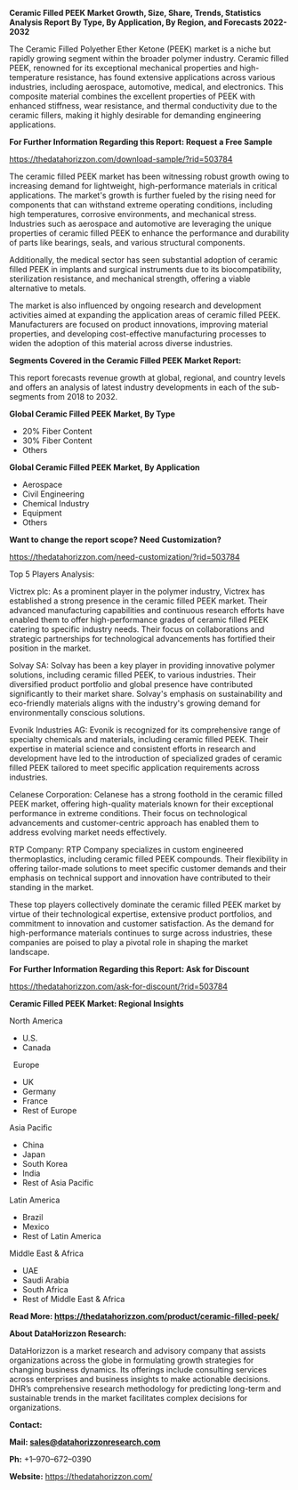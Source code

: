 ﻿**Ceramic Filled PEEK  Market Growth, Size, Share, Trends, Statistics Analysis Report By Type, By Application, By Region, and Forecasts 2022-2032**

The Ceramic Filled Polyether Ether Ketone (PEEK) market is a niche but rapidly growing segment within the broader polymer industry. Ceramic filled PEEK, renowned for its exceptional mechanical properties and high-temperature resistance, has found extensive applications across various industries, including aerospace, automotive, medical, and electronics. This composite material combines the excellent properties of PEEK with enhanced stiffness, wear resistance, and thermal conductivity due to the ceramic fillers, making it highly desirable for demanding engineering applications. 

**For Further Information Regarding this Report: Request a Free Sample**	

<https://thedatahorizzon.com/download-sample/?rid=503784> 

The ceramic filled PEEK market has been witnessing robust growth owing to increasing demand for lightweight, high-performance materials in critical applications. The market's growth is further fueled by the rising need for components that can withstand extreme operating conditions, including high temperatures, corrosive environments, and mechanical stress. Industries such as aerospace and automotive are leveraging the unique properties of ceramic filled PEEK to enhance the performance and durability of parts like bearings, seals, and various structural components.

Additionally, the medical sector has seen substantial adoption of ceramic filled PEEK in implants and surgical instruments due to its biocompatibility, sterilization resistance, and mechanical strength, offering a viable alternative to metals.

The market is also influenced by ongoing research and development activities aimed at expanding the application areas of ceramic filled PEEK. Manufacturers are focused on product innovations, improving material properties, and developing cost-effective manufacturing processes to widen the adoption of this material across diverse industries. 

**Segments Covered in the Ceramic Filled PEEK Market Report:** 

This report forecasts revenue growth at global, regional, and country levels and offers an analysis of latest industry developments in each of the sub-segments from 2018 to 2032.

**Global Ceramic Filled PEEK Market, By Type**

- 20% Fiber Content
- 30% Fiber Content
- Others

**Global Ceramic Filled PEEK Market, By Application**

- Aerospace
- Civil Engineering
- Chemical Industry
- Equipment
- Others

**Want to change the report scope? Need Customization?**

<https://thedatahorizzon.com/need-customization/?rid=503784> 

Top 5 Players Analysis:

Victrex plc: As a prominent player in the polymer industry, Victrex has established a strong presence in the ceramic filled PEEK market. Their advanced manufacturing capabilities and continuous research efforts have enabled them to offer high-performance grades of ceramic filled PEEK catering to specific industry needs. Their focus on collaborations and strategic partnerships for technological advancements has fortified their position in the market.

Solvay SA: Solvay has been a key player in providing innovative polymer solutions, including ceramic filled PEEK, to various industries. Their diversified product portfolio and global presence have contributed significantly to their market share. Solvay's emphasis on sustainability and eco-friendly materials aligns with the industry's growing demand for environmentally conscious solutions.

Evonik Industries AG: Evonik is recognized for its comprehensive range of specialty chemicals and materials, including ceramic filled PEEK. Their expertise in material science and consistent efforts in research and development have led to the introduction of specialized grades of ceramic filled PEEK tailored to meet specific application requirements across industries.

Celanese Corporation: Celanese has a strong foothold in the ceramic filled PEEK market, offering high-quality materials known for their exceptional performance in extreme conditions. Their focus on technological advancements and customer-centric approach has enabled them to address evolving market needs effectively.

RTP Company: RTP Company specializes in custom engineered thermoplastics, including ceramic filled PEEK compounds. Their flexibility in offering tailor-made solutions to meet specific customer demands and their emphasis on technical support and innovation have contributed to their standing in the market.

These top players collectively dominate the ceramic filled PEEK market by virtue of their technological expertise, extensive product portfolios, and commitment to innovation and customer satisfaction. As the demand for high-performance materials continues to surge across industries, these companies are poised to play a pivotal role in shaping the market landscape.

**For Further Information Regarding this Report: Ask for Discount**	

<https://thedatahorizzon.com/ask-for-discount/?rid=503784> 

**Ceramic Filled PEEK Market: Regional Insights**

North America

- U.S.
- Canada

` `Europe

- UK
- Germany
- France
- Rest of Europe

Asia Pacific

- China
- Japan
- South Korea
- India
- Rest of Asia Pacific

Latin America

- Brazil
- Mexico
- Rest of Latin America

Middle East & Africa

- UAE
- Saudi Arabia
- South Africa
- Rest of Middle East & Africa

**Read More: <https://thedatahorizzon.com/product/ceramic-filled-peek/>** 

**About DataHorizzon Research:**

DataHorizzon is a market research and advisory company that assists organizations across the globe in formulating growth strategies for changing business dynamics. Its offerings include consulting services across enterprises and business insights to make actionable decisions. DHR’s comprehensive research methodology for predicting long-term and sustainable trends in the market facilitates complex decisions for organizations.

**Contact:**

**Mail: <sales@datahorizzonresearch.com>**

**Ph:** +1–970–672–0390

**Website:** <https://thedatahorizzon.com/>

